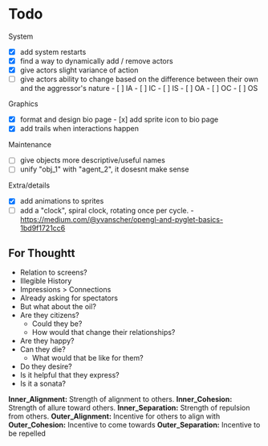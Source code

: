 # Todo

System

- [x] add system restarts
- [x] find a way to dynamically add / remove actors
- [x] give actors slight variance of action
- [ ] give actors ability to change based on the difference between their own and the aggressor's nature
        - [ ] IA
        - [ ] IC
        - [ ] IS
        - [ ] OA
        - [ ] OC
        - [ ] OS
	
Graphics

- [x] format and design bio page
        - [x] add sprite icon to bio page
- [x] add trails when interactions happen

Maintenance

- [ ] give objects more descriptive/useful names
- [ ] unify "obj_1" with "agent_2", it dosesnt make sense

Extra/details

- [x] add animations to sprites
- [ ] add a "clock", spiral clock, rotating once per cycle.
        - https://medium.com/@yvanscher/opengl-and-pyglet-basics-1bd9f1721cc6

## For Thoughtt

- Relation to screens?
- Illegible History 
- Impressions > Connections
- Already asking for spectators
- But what about the oil?
- Are they citizens?
  - Could they be?
  - How would that change their relationships?
- Are they happy?
- Can they die?
  - What would that be like for them?
- Do they desire?
- Is it helpful that they express?
- Is it a sonata?

**Inner_Alignment:** Strength of alignment to others.
**Inner_Cohesion:** Strength of allure toward others.
**Inner_Separation:** Strength of repulsion from others.
**Outer_Alignment:** Incentive for others to align with
**Outer_Cohesion:** Incentive to come towards
**Outer_Separation:** Incentive to be repelled